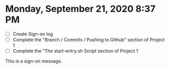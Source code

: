 # Monday, September 21, 2020 8:37 PM
- [ ] Create Sign-on log
- [ ] Complete the "Branch / Commits / Pushing to Github" section of Project 1
- [ ] Complete the "The start-entry.sh Script section of Project 1 

This is a sign-on message.


